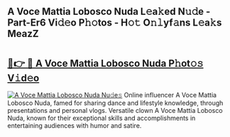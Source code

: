 ## A Voce Mattia Lobosco Nuda L𝚎a𝚔ed N𝚞𝚍e - Part-Er6 Vi𝚍𝚎o P𝚑𝚘tos - H𝚘𝚝 O𝚗𝚕yf𝚊ns L𝚎a𝚔s MeazZ

# <h2><a href="http://kfeeq5l.oniu.top/?m=A+Voce+Mattia+Lobosco+Nuda">🔗👉 🔴 A Voce Mattia Lobosco Nuda P𝚑ot𝚘𝚜 V𝚒d𝚎o</a></h2>

[![A Voce Mattia Lobosco Nuda Nu𝚍e𝚜](https://i.imgur.com/0qMVB7G.gif)](http://kfeeq5l.oniu.top/?m=A+Voce+Mattia+Lobosco+Nuda)
Online influencer A Voce Mattia Lobosco Nuda, famed for sharing dance and lifestyle knowledge, through presentations and personal vlogs. Versatile clown A Voce Mattia Lobosco Nuda, known for their exceptional skills and accomplishments in entertaining audiences with humor and satire.  

